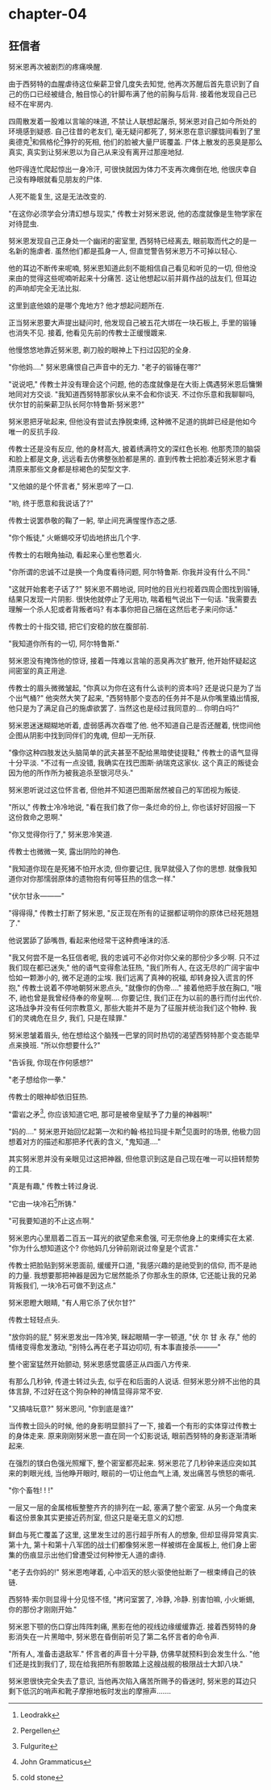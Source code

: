 # chapter-04

## 狂信者

努米恩再次被剧烈的疼痛唤醒.

由于西努特的血腥虐待这位柴薪卫曾几度失去知觉, 他再次苏醒后首先意识到了自己的伤口已经被缝合, 触目惊心的针脚布满了他的前胸与后背. 接着他发现自己已经不在牢房内.

四周散发着一股难以言喻的味道, 不禁让人联想起屠杀, 努米恩对自己如今所处的环境感到疑惑. 自己往昔的老友们, 毫无疑问都死了, 努米恩在意识朦胧间看到了里奥德克[^1]和佩格伦[^2]狰狞的死相, 他们的脸被大量尸斑覆盖. 尸体上散发的恶臭是那么真实, 真实到让努米恩以为自己从来没有离开过那座地狱.

他吓得连忙爬起惊出一身冷汗, 可很快就因为体力不支再次瘫倒在地, 他很庆幸自己没有睁眼就看见朋友的尸体.

人死不能复生, 这是无法改变的.

"在这你必须学会分清幻想与现实," 传教士对努米恩说, 他的态度就像是生物学家在对待昆虫.

努米恩发现自己正身处一个幽闭的密室里, 西努特已经离去, 眼前取而代之的是一名新的施虐者. 虽然他们都是孤身一人, 但直觉警告努米恩万不可掉以轻心.

他的耳边不断传来呢喃, 努米恩知道此刻不能相信自己看见和听见的一切, 但他没来由的觉得这些呢喃听起来十分痛苦. 这让他想起以前并肩作战的战友们, 但耳边的声响却完全无法比拟.

这里到底他娘的是哪个鬼地方? 他才想起问题所在.

正当努米恩要大声提出疑问时, 他发现自己被五花大绑在一块石板上, 手里的锻锤也消失不见. 接着, 他看见先前的传教士正缓慢踱来.

他慢悠悠地靠近努米恩, 剃刀般的眼神上下扫过囚犯的全身.

"你他妈...." 努米恩痛恨自己声音中的无力. "老子的锻锤在哪?"

"说说吧," 传教士并没有理会这个问题, 他的态度就像是在大街上偶遇努米恩后慵懒地同对方交谈. "我知道西努特那家伙从来不会和你谈天. 不过你乐意和我聊聊吗, 伏尔甘的前柴薪卫队长阿尔特鲁斯·努米恩?"

努米恩把牙呲起来, 但他没有尝试去挣脱束缚, 这种微不足道的挑衅已经是他如今唯一的反抗手段.

传教士还是没有反应, 他的身材高大, 披着绣满符文的深红色长袍. 他那秃顶的脑袋和脸上都是文身, 远远看去仿佛整张脸都是黑的. 直到传教士把脸凑近努米恩才看清原来那些文身都是棕褐色的契型文字.

"又他娘的是个怀言者," 努米恩啐了一口.

"哟, 终于愿意和我说话了?"

传教士说罢恭敬的鞠了一躬, 举止间充满惺惺作态之感.

"你个叛徒," 火蜥蜴咬牙切齿地挤出几个字.

传教士的右眼角抽动, 看起来心里也憋着火.

"你所谓的忠诚不过是换一个角度看待问题, 阿尔特鲁斯. 你我并没有什么不同."

"这就开始套老子话了?" 努米恩不屑地说, 同时他的目光扫视着四周企图找到锻锤, 结果只发现一片阴影. 很快他就停止了无用功, 喘着粗气说出下一句话. "我需要去理解一个杀人犯或者背叛者吗? 有本事你把自己捆在这然后老子来问你话."

传教士的十指交错, 把它们安稳的放在腹部前.

"我知道你所有的一切, 阿尔特鲁斯."

努米恩没有掩饰他的惊讶, 接着一阵难以言喻的恶臭再次扩散开, 他开始怀疑起这间密室的真正用途.

传教士的眉头微微皱起, "你真以为你在这有什么谈判的资本吗? 还是说只是为了当个出气桶?" 他突然大笑了起来, "西努特那个变态的任务并不是从你嘴里撬出情报, 他只是为了满足自己的施虐欲罢了. 当然这也是经过我同意的... 你明白吗?"

努米恩迷迷糊糊地听着, 虚弱感再次吞噬了他. 他不知道自己是否还醒着, 恍惚间他企图从阴影中找到同伴们的鬼魂, 但却一无所获.

"像你这种四肢发达头脑简单的武夫甚至不配给黑暗使徒提鞋," 传教士的语气显得十分平淡. "不过有一点没错, 我确实在找巴图斯·纳瑞克这家伙. 这个真正的叛徒会因为他的所作所为被我追杀至银河尽头."

努米恩听说过这位怀言者, 但他并不知道巴图斯居然被自己的军团视为叛徒.

"所以," 传教士冷冷地说, "看在我们救了你一条烂命的份上, 你也该好好回报一下这份救命之恩啊."

"你又觉得你行了," 努米恩冷笑道.

传教士也微微一笑, 露出阴险的神色.

"我知道你现在是死猪不怕开水烫, 但你要记住, 我早就侵入了你的思想. 就像我知道你对你那懦弱原体的遗物抱有何等狂热的信念一样."

"伏尔甘永———"

"得得得," 传教士打断了努米恩, "反正现在所有的证据都证明你的原体已经死翘翘了."

他说罢舔了舔嘴唇, 看起来他经常干这种费唾沫的活.

"我又何尝不是一名狂信者呢, 我的忠诚可不必你对你父亲的那份少多少啊. 只不过我们现在都已迷失," 他的语气变得愈法狂热, "我们所有人, 在这无尽的广阔宇宙中恰如一颗渺小的, 微不足道的尘埃. 我们远离了真神的祝福, 却转身投入谎言的怀抱," 传教士说着不停地朝努米恩点头, "就像你的伪帝...." 接着他把手放在胸口, "哦不, 祂也曾是我曾经侍奉的帝皇啊.... 你要记住, 我们正在为以前的愚行而付出代价. 这场战争并没有任何宗教意义, 那些大能并不是为了征服并统治我们这个物种. 我们的灵魂危在旦夕, 我们, 只是在赎罪."

努米恩皱着眉头, 他在想给这个脑残一巴掌的同时热切的渴望西努特那个变态能早点来换班. "所以你想要什么?"

"告诉我, 你现在作何感想?"

"老子想给你一拳."

传教士的眼神却依旧狂热.

"雷岩之矛[^3], 你应该知道它吧, 那可是被帝皇赋予了力量的神器啊!"

"妈的...." 努米恩开始回忆起第一次和约翰·格拉玛提卡斯[^4]见面时的场景, 他极力回想着对方的描述和那把矛代表的含义, "鬼知道...."

其实努米恩并没有亲眼见过这把神器, 但他意识到这是自己现在唯一可以扭转颓势的工具.

"真是有趣," 传教士转过身说.

"它由一块冷石[^5]所铸."

"可我要知道的不止这点啊."

努米恩内心里扇着二百五一耳光的欲望愈来愈强, 可无奈他身上的束缚实在太紧. "你为什么想知道这个? 你他妈几分钟前刚说过帝皇是个谎言."

传教士把脸贴到努米恩面前, 缓缓开口道, "我感兴趣的是祂受到的信仰, 而不是祂的力量. 我想要那把神器是因为它居然能杀了你那永生的原体, 它还能让我的兄弟背叛我们, 一块冷石可做不到这点."

努米恩瞪大眼睛, "有人用它杀了伏尔甘?"

传教士轻轻点头.

"放你妈的屁," 努米恩发出一阵冷笑, 眯起眼睛一字一顿道, "伏 尔 甘 永 存," 他的情绪变得愈发激动, "别特么再在老子耳边叨叨, 有本事直接杀———"

整个密室猛然开始颤动, 努米恩感觉震感正从四面八方传来.

有那么几秒钟, 传道士转过头去, 似乎在和后面的人说话. 但努米恩分辨不出他的具体言辞, 不过好在这个狗杂种的神情显得非常不安.

"又搞啥玩意?" 努米恩问, "你到底是谁?"

当传教士回头的时候, 他的身影明显颤抖了一下, 接着一个有形的实体穿过传教士的身体走来. 原来刚刚努米恩一直在同一个幻影说话, 眼前西努特的身影逐渐清晰起来.

在强烈的镁白色强光照耀下, 整个密室都亮起来. 努米恩花了几秒钟来适应突如其来的刺眼光线, 当他睁开眼时, 眼前的一切让他血气上涌, 发出痛苦与愤怒的嘶吼.

"你个畜牲! ! !"

一层又一层的金属棺板整整齐齐的排列在一起, 塞满了整个密室. 从另一个角度来看这份景象其实更接近药剂室, 但这只是毫无意义的幻想.

鲜血与死亡覆盖了这里, 这里发生过的恶行超乎所有人的想象, 但却显得异常真实. 第十九, 第十和第十八军团的战士们都像努米恩一样被绑在金属板上, 他们身上密集的伤痕显示出他们曾遭受过何种惨无人道的虐待.

"老子去你妈的!" 努米恩咆哮着, 心中滔天的怒火驱使他扯断了一根束缚自己的铁链.

西努特·索尔则显得十分见怪不怪, "拷问室罢了, 冷静, 冷静. 别害怕嘛, 小火蜥蜴, 你的那份才刚刚开始."

努米恩下颚的伤口穿出阵阵刺痛, 黑影在他的视线边缘缓缓靠近. 接着西努特的身影消失在一片黑暗中, 努米恩在昏倒前听见了第二名怀言者的命令声.

"所有人, 准备击退敌军." 怀言者的声音十分平静, 仿佛早就预料到会发生什么. "他们还是找到我们了, 现在给我把所有胆敢踏上这艘战舰的极限战士大卸八块."

努米恩很快完全失去了意识, 当他再次陷入痛苦所赐予的昏迷时, 努米恩的耳边只剩下低沉的哨声和靴子摩擦地板时发出的摩擦声.......

[^1]: Leodrakk

[^2]: Pergellen

[^3]: Fulgurite

[^4]: John Grammaticus

[^5]: cold stone
